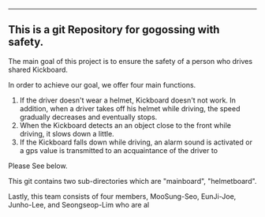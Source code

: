 ------------------------------------------------------------------------------------------------------------------------------------------------------------
This is a git Repository for gogossing with safety.
------------------------------------------------------------------------------------------------------------------------------------------------------------

The main goal of this project is to ensure the safety of a person who drives shared Kickboard. 

In order to achieve our goal, we offer four main functions. 

1) If the driver doesn't wear a helmet, Kickboard doesn't not work. In addition, when a driver takes off his helmet while driving, the speed gradually decreases and eventually stops.
2) When the Kickboard detects an an object close to the front while driving, it slows down a little.
3) If the Kickboard falls down while driving, an alarm sound is activated or a gps value is transmitted to an acquaintance of the driver to 


Please See below.

This git contains two sub-directories which are "mainboard", "helmetboard". 










Lastly, this team consists of four members, MooSung-Seo, EunJi-Joe, Junho-Lee, and Seongseop-Lim who are al
